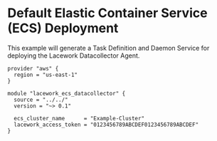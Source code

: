 # Default Elastic Container Service (ECS) Deployment

This example will generate a Task Definition and Daemon Service for deploying the Lacework Datacollector Agent.

```
provider "aws" {
  region = "us-east-1"
}

module "lacework_ecs_datacollector" {
  source = "../../"
  version = "~> 0.1"

  ecs_cluster_name      = "Example-Cluster"
  lacework_access_token = "0123456789ABCDEF0123456789ABCDEF"
}
```
